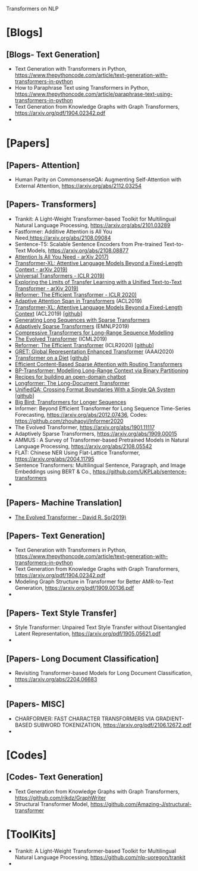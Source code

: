 Transformers on NLP

# [Blogs]

## [Blogs- Text Generation]
+ Text Generation with Transformers in Python, https://www.thepythoncode.com/article/text-generation-with-transformers-in-python
+ How to Paraphrase Text using Transformers in Python, https://www.thepythoncode.com/article/paraphrase-text-using-transformers-in-python
+ Text Generation from Knowledge Graphs with Graph Transformers, https://arxiv.org/pdf/1904.02342.pdf
+ 


# [Papers]

## [Papers- Attention]
+ Human Parity on CommonsenseQA: Augmenting Self-Attention with External Attention, https://arxiv.org/abs/2112.03254

## [Papers- Transformers]
* Trankit: A Light-Weight Transformer-based Toolkit for Multilingual Natural Language Processing, https://arxiv.org/abs/2101.03289
* Fastformer: Additive Attention is All You Need,https://arxiv.org/abs/2108.09084
* Sentence-T5: Scalable Sentence Encoders from Pre-trained Text-to-Text  Models, https://arxiv.org/abs/2108.08877
* [Attention Is All You Need - arXiv 2017)](https://arxiv.org/abs/1706.03762)  
* [Transformer-XL: Attentive Language Models Beyond a Fixed-Length Context - arXiv 2019)](https://arxiv.org/abs/1901.02860)  
* [Universal Transformers - ICLR 2019)](https://arxiv.org/abs/1807.03819) 
* [Exploring the Limits of Transfer Learning with a Unified Text-to-Text Transformer - arXiv 2019)](https://arxiv.org/abs/1910.10683) 
* [Reformer: The Efficient Transformer - ICLR 2020)](https://arxiv.org/abs/2001.04451) 
* [Adaptive Attention Span in Transformers](https://arxiv.org/abs/1905.07799) (ACL2019)
* [Transformer-XL: Attentive Language Models Beyond a Fixed-Length Context](https://arxiv.org/abs/1901.02860) (ACL2019) [[github](https://github.com/kimiyoung/transformer-xl)]
* [Generating Long Sequences with Sparse Transformers](https://arxiv.org/abs/1904.10509)
* [Adaptively Sparse Transformers](https://arxiv.org/abs/1909.00015) (EMNLP2019)
* [Compressive Transformers for Long-Range Sequence Modelling](https://arxiv.org/abs/1911.05507)
* [The Evolved Transformer](https://arxiv.org/abs/1901.11117) (ICML2019)
* [Reformer: The Efficient Transformer](https://arxiv.org/abs/2001.04451) (ICLR2020) [[github](https://github.com/google/trax/tree/master/trax/models/reformer)]
* [GRET: Global Representation Enhanced Transformer](https://arxiv.org/abs/2002.10101) (AAAI2020)
* [Transformer on a Diet](https://arxiv.org/abs/2002.06170) [[github](https://github.com/cgraywang/transformer-on-diet)]
* [Efficient Content-Based Sparse Attention with Routing Transformers](https://openreview.net/forum?id=B1gjs6EtDr)
* [BP-Transformer: Modelling Long-Range Context via Binary Partitioning](https://arxiv.org/abs/1911.04070)  
* [Recipes for building an open-domain chatbot](https://arxiv.org/pdf/2004.13637.pdf)   
* [Longformer: The Long-Document Transformer](https://arxiv.org/pdf/2004.05150.pdf)  
* [UnifiedQA: Crossing Format Boundaries With a Single QA System](https://arxiv.org/pdf/2005.00700.pdf) [[github](https://github.com/allenai/unifiedqa)]  
* [Big Bird: Transformers for Longer Sequences](https://arxiv.org/pdf/2007.14062.pdf) 
* Informer: Beyond Efficient Transformer for Long Sequence Time-Series Forecasting, https://arxiv.org/abs/2012.07436, Codes: https://github.com/zhouhaoyi/Informer2020
* The Evolved Transformer, https://arxiv.org/abs/1901.11117
* Adaptively Sparse Transformers, https://arxiv.org/abs/1909.00015
* AMMUS : A Survey of Transformer-based Pretrained Models in Natural Language Processing, https://arxiv.org/abs/2108.05542
* FLAT: Chinese NER Using Flat-Lattice Transformer, https://arxiv.org/abs/2004.11795
* Sentence Transformers: Multilingual Sentence, Paragraph, and Image Embeddings using BERT & Co., https://github.com/UKPLab/sentence-transformers
* 

## [Papers- Machine Translation]
* [The Evolved Transformer - David R. So(2019)](https://arxiv.org/pdf/1901.11117.pdf)  


## [Papers- Text Generation]
+ Text Generation with Transformers in Python, https://www.thepythoncode.com/article/text-generation-with-transformers-in-python
+ Text Generation from Knowledge Graphs with Graph Transformers, https://arxiv.org/pdf/1904.02342.pdf
+ Modeling Graph Structure in Transformer for Better AMR-to-Text Generation, https://arxiv.org/pdf/1909.00136.pdf
+ 

## [Papers- Text Style Transfer]
+ Style Transformer: Unpaired Text Style Transfer without Disentangled Latent Representation, https://arxiv.org/pdf/1905.05621.pdf
+ 

## [Papers- Long Document Classification]
+ Revisiting Transformer-based Models for Long Document Classification, https://arxiv.org/abs/2204.06683
+ 

## [Papers- MISC]
+ CHARFORMER: FAST CHARACTER TRANSFORMERS VIA GRADIENT-BASED SUBWORD TOKENIZATION, https://arxiv.org/pdf/2106.12672.pdf
+ 

# [Codes]

## [Codes- Text Generation]
+ Text Generation from Knowledge Graphs with Graph Transformers, https://github.com/rikdz/GraphWriter
+ Structural Transformer Model, https://github.com/Amazing-J/structural-transformer

# [ToolKits]
+ Trankit: A Light-Weight Transformer-based Toolkit for Multilingual Natural Language Processing, https://github.com/nlp-uoregon/trankit
+ 

